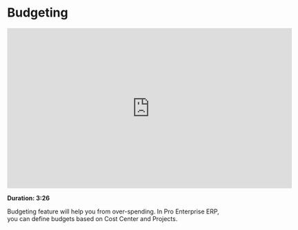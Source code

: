# Budgeting

<iframe width="660" height="371" src="https://www.youtube.com/embed/wWHkB0jlXNk" frameborder="0" allowfullscreen></iframe>

**Duration: 3:26**

Budgeting feature will help you from over-spending. In Pro Enterprise ERP, you can define budgets based on Cost Center and Projects.
